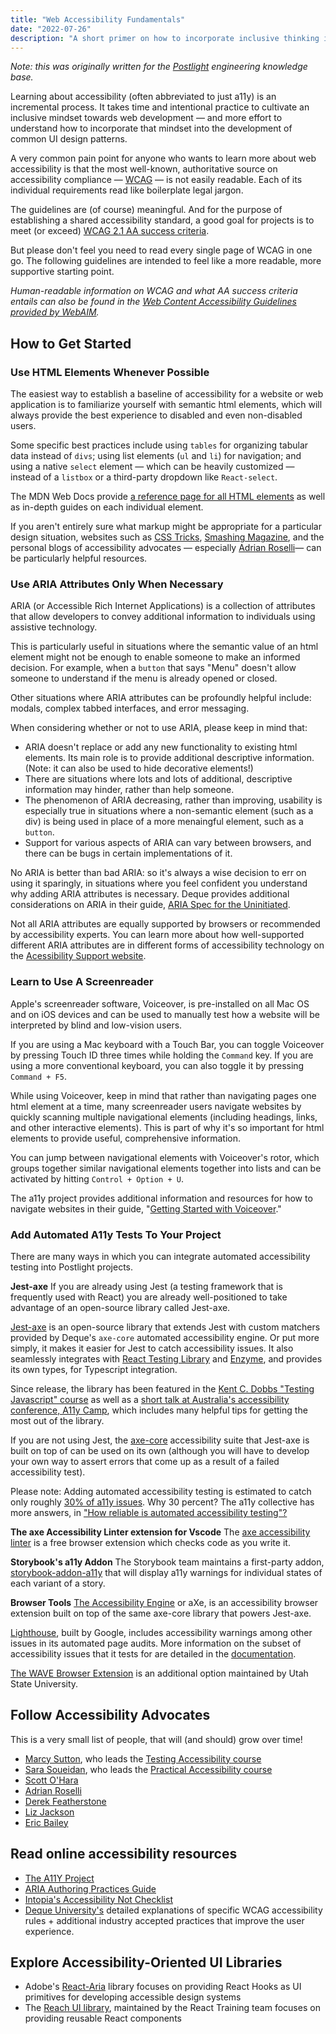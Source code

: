 ```yaml
---
title: "Web Accessibility Fundamentals"
date: "2022-07-26"
description: "A short primer on how to incorporate inclusive thinking into your web development practice."
---
```


_Note: this was originally written for the [Postlight](https://postlight.com/) engineering knowledge base._

Learning about accessibility (often abbreviated to just a11y) is an incremental process. It takes time and intentional practice to cultivate an inclusive mindset towards web development — and more effort to understand how to incorporate that mindset into the development of common UI design patterns.

A very common pain point for anyone who wants to learn more about web accessibility is that the most well-known, authoritative source on accessibility compliance — [WCAG](https://www.w3.org/WAI/WCAG21/quickref/) — is not easily readable. Each of its individual requirements read like boilerplate legal jargon.

The guidelines are (of course) meaningful. And for the purpose of establishing a shared accessibility standard, a good goal for projects is to meet (or exceed) [WCAG 2.1 AA success criteria](https://www.w3.org/TR/WCAG21/).

But please don't feel you need to read every single page of WCAG in one go. The following guidelines are intended to feel like a more readable, more supportive starting point.

_Human-readable information on WCAG and what AA success criteria entails can also be found in the [Web Content Accessibility Guidelines provided by WebAIM](https://webaim.org/standards/wcag/)._

## How to Get Started

### Use HTML Elements Whenever Possible

The easiest way to establish a baseline of accessibility for a website or web application is to familiarize yourself with semantic html elements, which will always provide the best experience to disabled and even non-disabled users.

Some specific best practices include using `tables` for organizing tabular data instead of `divs`; using list elements (`ul` and `li`) for navigation; and using a native `select` element — which can be heavily customized — instead of a `listbox` or a third-party dropdown like `React-select`.

The MDN Web Docs provide [a reference page for all HTML elements](https://developer.mozilla.org/en-US/docs/Web/HTML/Element) as well as in-depth guides on each individual element.

If you aren't entirely sure what markup might be appropriate for a particular design situation, websites such as [CSS Tricks](https://css-tricks.com/), [Smashing Magazine](https://www.smashingmagazine.com/), and the personal blogs of accessibility advocates — especially [Adrian Roselli](https://adrianroselli.com/)— can be particularly helpful resources.

### Use ARIA Attributes Only When Necessary

ARIA (or Accessible Rich Internet Applications) is a collection of attributes that allow developers to convey additional information to individuals using assistive technology.

This is particularly useful in situations where the semantic value of an html element might not be enough to enable someone to make an informed decision. For example, when a `button` that says "Menu" doesn't allow someone to understand if the menu is already opened or closed.

Other situations where ARIA attributes can be profoundly helpful include: modals, complex tabbed interfaces, and error messaging.

When considering whether or not to use ARIA, please keep in mind that:

- ARIA doesn't replace or add any new functionality to existing html elements. Its main role is to provide additional descriptive information. (Note: it can also be used to hide decorative elements!)
- There are situations where lots and lots of additional, descriptive information may hinder, rather than help someone.
- The phenomenon of ARIA decreasing, rather than improving, usability is especially true in situations where a non-semantic element (such as a div) is being used in place of a more menaingful element, such as a `button`.
- Support for various aspects of ARIA can vary between browsers, and there can be bugs in certain implementations of it.

No ARIA is better than bad ARIA: so it's always a wise decision to err on using it sparingly, in situations where you feel confident you understand why adding ARIA attributes is necessary.
Deque provides additional considerations on ARIA in their guide, [ARIA Spec for the Uninitiated](https://www.deque.com/blog/aria-spec-for-the-uninitiated-part-1/).

Not all ARIA attributes are equally supported by browsers or recommended by accessibility experts. You can learn more about how well-supported different ARIA attributes are in different forms of accessibility technology on the [Acessibility Support website](https://a11ysupport.io/).

### Learn to Use A Screenreader

Apple's screenreader software, Voiceover, is pre-installed on all Mac OS and on iOS devices and can be used to manually test how a website will be interpreted by blind and low-vision users.

If you are using a Mac keyboard with a Touch Bar, you can toggle Voiceover by pressing Touch ID three times while holding the `Command` key. If you are using a more conventional keyboard, you can also toggle it by pressing `Command + F5`.

While using Voiceover, keep in mind that rather than navigating pages one html element at a time, many screenreader users navigate websites by quickly scanning multiple navigational elements (including headings, links, and other interactive elements). This is part of why it's so important for html elements to provide useful, comprehensive information.

You can jump between navigational elements with Voiceover's rotor, which groups together similar navigational elements together into lists and can be activated by hitting `Control + Option + U`.

The a11y project provides additional information and resources for how to navigate websites in their guide, "[Getting Started with Voiceover](https://www.a11yproject.com/posts/getting-started-with-voiceover/)."

### Add Automated A11y Tests To Your Project

There are many ways in which you can integrate automated accessibility testing into Postlight projects.

**Jest-axe**
If you are already using Jest (a testing framework that is frequently used with React) you are already well-positioned to take advantage of an open-source library called Jest-axe.

[Jest-axe](https://github.com/nickcolley/jest-axe) is an open-source library that extends Jest with custom matchers provided by Deque's `axe-core` automated accessibility engine. Or put more simply, it makes it easier for Jest to catch accessibility issues. It also seamlessly integrates with [React Testing Library](https://testing-library.com/docs/react-testing-library/intro) and [Enzyme](https://enzymejs.github.io/enzyme/), and provides its own types, for Typescript integration.

Since release, the library has been featured in the [Kent C. Dobbs "Testing Javascript" course](https://testingjavascript.com/) as well as a [short talk at Australia's accessibility conference, A11y Camp](https://www.youtube.com/watch?v=GpNAfvhadIo), which includes many helpful tips for getting the most out of the library.

If you are not using Jest, the [axe-core](https://github.com/dequelabs/axe-core) accessibility suite that Jest-axe is built on top of can be used on its own (although you will have to develop your own way to assert errors that come up as a result of a failed accessibility test).

Please note: Adding automated accessibility testing is estimated to catch only roughly [30% of a11y issues](https://accessibility.blog.gov.uk/2017/02/24/what-we-found-when-we-tested-tools-on-the-worlds-least-accessible-webpage). Why 30 percent? The a11y collective has more answers, in ["How reliable is automated accessibility testing"?](https://www.a11y-collective.com/automated-accessibility-testing-a-few-scenarios/)

**The axe Accessibility Linter extension for Vscode**
The [axe accessibility linter](https://marketplace.visualstudio.com/items?itemName=deque-systems.vscode-axe-linter) is a free browser extension which checks code as you write it.

**Storybook's a11y Addon**
The Storybook team maintains a first-party addon, [storybook-addon-a11y](https://storybook.js.org/addons/@storybook/addon-a11y) that will display a11y warnings for individual states of each variant of a story.

**Browser Tools**
[The Accessibility Engine](https://www.deque.com/products/axe/) or aXe, is an accessibility browser extension built on top of the same axe-core library that powers Jest-axe.

[Lighthouse](https://chrome.google.com/webstore/detail/lighthouse/blipmdconlkpinefehnmjammfjpmpbjk?hl=en), built by Google, includes accessibility warnings among other issues in its automated page audits. More information on the subset of accessibility issues that it tests for are detailed in the [documentation](https://web.dev/lighthouse-accessibility/).

[The WAVE Browser Extension](https://wave.webaim.org/extension/) is an additional option maintained by Utah State University.

## Follow Accessibility Advocates

This is a very small list of people, that will (and should) grow over time!

- [Marcy Sutton](https://marcysutton.com/), who leads the [Testing Accessibility course](https://testingaccessibility.com/)
- [Sara Soueidan](https://www.sarasoueidan.com/), who leads the [Practical Accessibility course](https://practical-accessibility.today/)
- [Scott O'Hara](https://www.scottohara.me/)
- [Adrian Roselli](https://adrianroselli.com/)
- [Derek Featherstone](http://simplyaccessible.com/article/author/feather/)
- [Liz Jackson](https://linktr.ee/eejackson)
- [Eric Bailey](https://ericwbailey.design/)

## Read online accessibility resources

- [The A11Y Project](https://www.a11yproject.com/)
- [ARIA Authoring Practices Guide](https://www.w3.org/WAI/ARIA/apg/)
- [Intopia's Accessibility Not Checklist](https://www.w3.org/WAI/ARIA/apg/)
- [Deque University's](https://dequeuniversity.com/rules/axe/html/4.6) detailed explanations of specific WCAG accessibility rules + additional industry accepted practices that improve the user experience.

## Explore Accessibility-Oriented UI Libraries

- Adobe's [React-Aria](https://react-spectrum.adobe.com/react-aria/) library focuses on providing React Hooks as UI primitives for developing accessible design systems
- The [Reach UI library](https://reach.tech/), maintained by the React Training team focuses on providing reusable React components
